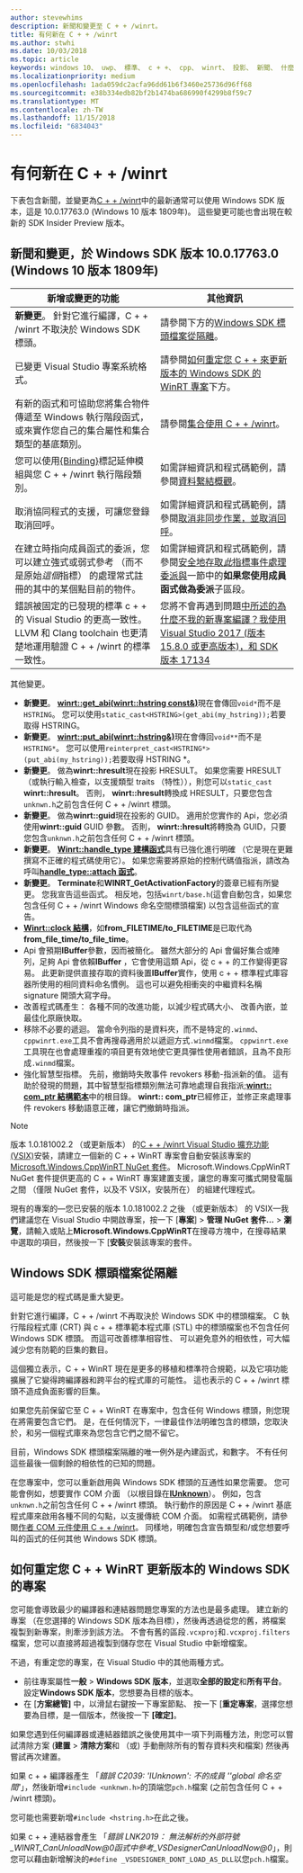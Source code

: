 ```yaml
---
author: stevewhims
description: 新聞和變更至 C + + /winrt。
title: 有何新在 C + + /winrt
ms.author: stwhi
ms.date: 10/03/2018
ms.topic: article
keywords: windows 10、 uwp、 標準、 c + +、 cpp、 winrt、 投影、 新聞、 什麼的、 新的
ms.localizationpriority: medium
ms.openlocfilehash: 1ada059dc2acfa96dd61b6f3460e25736d96ff68
ms.sourcegitcommit: e38b334edb82bf2b1474ba686990f4299b8f59c7
ms.translationtype: MT
ms.contentlocale: zh-TW
ms.lasthandoff: 11/15/2018
ms.locfileid: "6834043"
---
```

# <a name="whats-new-in-cwinrt"></a>有何新在 C + + /winrt

下表包含新聞，並變更為[C + + /winrt](/windows/uwp/cpp-and-winrt-apis/intro-to-using-cpp-with-winrt)中的最新通常可以使用 Windows SDK 版本，這是 10.0.17763.0 (Windows 10 版本 1809年)。 這些變更可能也會出現在較新的 SDK Insider Preview 版本。

## <a name="news-and-changes-in-windows-sdk-version-100177630-windows-10-version-1809"></a>新聞和變更，於 Windows SDK 版本 10.0.17763.0 (Windows 10 版本 1809年)

| 新增或變更的功能 | 其他資訊 |
| - | - |
| **新變更**。 針對它進行編譯，C + + /winrt 不取決於 Windows SDK 標頭。 | 請參閱下方的[Windows SDK 標頭檔案從隔離](#isolation-from-windows-sdk-header-files)。 |
| 已變更 Visual Studio 專案系統格式。 | 請參閱[如何重定您 C + + 來更新版本的 Windows SDK 的 WinRT 專案](#how-to-retarget-your-cwinrt-project-to-a-later-version-of-the-windows-sdk)下方。 |
| 有新的函式和可協助您將集合物件傳遞至 Windows 執行階段函式，或來實作您自己的集合屬性和集合類型的基底類別。 | 請參閱[集合使用 C + + /winrt](collections.md)。 |
| 您可以使用[{Binding}](/windows/uwp/xaml-platform/binding-markup-extension)標記延伸模組與您 C + + /winrt 執行階段類別。 | 如需詳細資訊和程式碼範例，請參閱[資料繫結概觀](/windows/uwp/data-binding/data-binding-quickstart)。 |
| 取消協同程式的支援，可讓您登錄取消回呼。 | 如需詳細資訊和程式碼範例，請參閱[取消非同步作業，並取消回呼](concurrency.md#canceling-an-asychronous-operation-and-cancellation-callbacks)。 |
| 在建立時指向成員函式的委派，您可以建立強式或弱式參考 （而不是原始*這個*指標） 的處理常式註冊的其中的某個點目前的物件。 | 如需詳細資訊和程式碼範例，請參閱[安全地存取*此*指標事件處理委派與](weak-references.md#safely-accessing-the-this-pointer-with-an-event-handling-delegate)一節中的**如果您使用成員函式做為委派**子區段。 |
| 錯誤被固定的已發現的標準 c + + 的 Visual Studio 的更高一致性。 LLVM 和 Clang toolchain 也更清楚地運用驗證 C + + /winrt 的標準一致性。 | 您將不會再遇到問題[中所述的為什麼不我的新專案編譯？我使用 Visual Studio 2017 (版本 15.8.0 或更高版本)，和 SDK 版本 17134](faq.md#why-wont-my-new-project-compile-im-using-visual-studio-2017-version-1580-or-higher-and-sdk-version-17134) |

其他變更。

- **新變更**。 [**winrt::get_abi(winrt::hstring const&)**](/uwp/cpp-ref-for-winrt/get-abi)現在會傳回`void*`而不是`HSTRING`。 您可以使用`static_cast<HSTRING>(get_abi(my_hstring));`若要取得 HSTRING。
- **新變更**。 [**winrt::put_abi(winrt::hstring&)**](/uwp/cpp-ref-for-winrt/put-abi)現在會傳回`void**`而不是`HSTRING*`。 您可以使用`reinterpret_cast<HSTRING*>(put_abi(my_hstring));`若要取得 HSTRING *。
- **新變更**。 做為**winrt::hresult**現在投影 HRESULT。 如果您需要 HRESULT （或執行輸入檢查，以支援類型 traits （特性）），則您可以`static_cast` **winrt::hresult**。 否則， **winrt::hresult**轉換成 HRESULT，只要您包含`unknwn.h`之前包含任何 C + + /winrt 標頭。
- **新變更**。 做為**winrt::guid**現在投影的 GUID。 適用於您實作的 Api，您必須使用**winrt::guid** GUID 參數。 否則， **winrt::hresult**將轉換為 GUID，只要您包含`unknwn.h`之前包含任何 C + + /winrt 標頭。
- **新變更**。 [**Winrt::handle_type 建構函式**](/uwp/cpp-ref-for-winrt/handle-type#handletypehandletype-constructor)具有已強化進行明確 （它是現在更難撰寫不正確的程式碼使用它）。 如果您需要將原始的控制代碼值指派，請改為呼叫[**handle_type::attach 函式**](/uwp/cpp-ref-for-winrt/handle-type#handletypeattach-function)。
- **新變更**。 **Terminate**和**WINRT_GetActivationFactory**的簽章已經有所變更。 您我宣告這些函式。 相反地，包括`winrt/base.h`(這會自動包含，如果您包含任何 C + + /winrt Windows 命名空間標頭檔案) 以包含這些函式的宣告。
- [**Winrt::clock 結構**](/uwp/cpp-ref-for-winrt/clock)，如**from_FILETIME/to_FILETIME**是已取代為**from_file_time/to_file_time**。
- Api 會預期**IBuffer**參數，因而被簡化。 雖然大部分的 Api 會偏好集合或陣列，足夠 Api 會依賴**IBuffer** ，它會使用這類 Api，從 c + + 的工作變得更容易。 此更新提供直接存取的資料後置**IBuffer**實作，使用 c + + 標準程式庫容器所使用的相同資料命名慣例。 這也可以避免相衝突的中繼資料名稱 signature 開頭大寫字母。
- 改善程式碼產生： 各種不同的改進功能，以減少程式碼大小、 改善內嵌，並最佳化原廠快取。
- 移除不必要的遞迴。 當命令列指的是資料夾，而不是特定的`.winmd`、`cppwinrt.exe`工具不會再搜尋適用於以遞迴方式`.winmd`檔案。 `cppwinrt.exe`工具現在也會處理重複的項目更有效地使它更具彈性使用者錯誤，且為不良形成`.winmd`檔案。
- 強化智慧型指標。 先前，撤銷時失敗事件 revokers 移動-指派新的值。 這有助於發現的問題，其中智慧型指標類別無法可靠地處理自我指派;[**winrt:: com_ptr 結構範本**](/uwp/cpp-ref-for-winrt/com-ptr)中的根目錄。 **winrt:: com_ptr**已經修正，並修正來處理事件 revokers 移動語意正確，讓它們撤銷時指派。

> [!NOTE]
> 版本 1.0.181002.2 （或更新版本） 的[C + + /winrt Visual Studio 擴充功能 (VSIX)](intro-to-using-cpp-with-winrt.md#visual-studio-support-for-cwinrt-and-the-vsix)安裝，請建立一個新的 C + + WinRT 專案會自動安裝該專案的[Microsoft.Windows.CppWinRT NuGet 套件](https://www.nuget.org/packages/Microsoft.Windows.CppWinRT/)。 Microsoft.Windows.CppWinRT NuGet 套件提供更高的 C + + WinRT 專案建置支援，讓您的專案可攜式開發電腦之間 （僅限 NuGet 套件，以及不 VSIX，安裝所在） 的組建代理程式。
>
> 現有的專案的&mdash;您已安裝的版本 1.0.181002.2 之後 （或更新版本） 的 VSIX&mdash;我們建議您在 Visual Studio 中開啟專案，按一下 [**專案**] \> **管理 NuGet 套件...** \> **瀏覽**，請輸入或貼上**Microsoft.Windows.CppWinRT**在搜尋方塊中，在搜尋結果中選取的項目，然後按一下 [**安裝**安裝該專案的套件。


## <a name="isolation-from-windows-sdk-header-files"></a>Windows SDK 標頭檔案從隔離

這可能是您的程式碼是重大變更。

針對它進行編譯，C + + /winrt 不再取決於 Windows SDK 中的標頭檔案。 C 執行階段程式庫 (CRT) 與 c + + 標準範本程式庫 (STL) 中的標頭檔案也不包含任何 Windows SDK 標頭。 而這可改善標準相容性、 可以避免意外的相依性，可大幅減少您有防範的巨集的數目。

這個獨立表示，C + + WinRT 現在是更多的移植和標準符合規範，以及它項功能擴展了它變得跨編譯器和跨平台的程式庫的可能性。 這也表示的 C + + /winrt 標頭不造成負面影響的巨集。

如果您先前保留它至 C + + WinRT 在專案中，包含任何 Windows 標頭，則您現在將需要包含它們。 是，在任何情況下，一律最佳作法明確包含的標頭，您取決於，和另一個程式庫來為您包含它們之間不留它。

目前，Windows SDK 標頭檔案隔離的唯一例外是內建函式，和數字。 不有任何這些最後一個剩餘的相依性的已知的問題。

在您專案中，您可以重新啟用與 Windows SDK 標頭的互通性如果您需要。 您可能會例如，想要實作 COM 介面 （以根目錄在[**IUnknown**](https://msdn.microsoft.com/library/windows/desktop/ms680509)）。 例如，包含`unknwn.h`之前包含任何 C + + /winrt 標頭。 執行動作的原因是 C + + /winrt 基底程式庫來啟用各種不同的勾點，以支援傳統 COM 介面。 如需程式碼範例，請參閱[作者 COM 元件使用 C + + /winrt](author-coclasses.md)。 同樣地，明確包含宣告類型和/或您想要呼叫的函式的任何其他 Windows SDK 標頭。

## <a name="how-to-retarget-your-cwinrt-project-to-a-later-version-of-the-windows-sdk"></a>如何重定您 C + + WinRT 更新版本的 Windows SDK 的專案

您可能會導致最少的編譯器和連結器問題您專案的方法也是最多處理。 建立新的專案 （在您選擇的 Windows SDK 版本為目標），然後再透過從您的舊，將檔案複製到新專案，則牽涉到該方法。 不會有舊的區段`.vcxproj`和`.vcxproj.filters`檔案，您可以直接將超過複製到儲存您在 Visual Studio 中新增檔案。

不過，有重定您的專案，在 Visual Studio 中的其他兩種方式。

- 前往專案屬性**一般** \> **Windows SDK 版本**，並選取**全部的設定**和**所有平台**。 設定**Windows SDK 版本**，您想要為目標的版本。
- 在 [**方案總管]** 中，以滑鼠右鍵按一下專案節點、 按一下 [**重定專案**，選擇您想要為目標，是一個版本，然後按一下 **[確定]**。

如果您遇到任何編譯器或連結器錯誤之後使用其中一項下列兩種方法，則您可以嘗試清除方案 (**建置** > **清除方案**和 （或) 手動刪除所有的暫存資料夾和檔案) 然後再嘗試再次建置。

如果 c + + 編譯器產生 「*錯誤 C2039: 'IUnknown': 不的成員 '\'global 命名空間'*」，然後新增`#include <unknwn.h>`的頂端您`pch.h`檔案 (之前包含任何 C + + /winrt 標頭)。

您可能也需要新增`#include <hstring.h>`在此之後。

如果 c + + 連結器會產生 「*錯誤 LNK2019： 無法解析的外部符號_WINRT_CanUnloadNow@0函式中參考_VSDesignerCanUnloadNow@0*」，則您可以藉由新增解決的`#define _VSDESIGNER_DONT_LOAD_AS_DLL`以您`pch.h`檔案。
